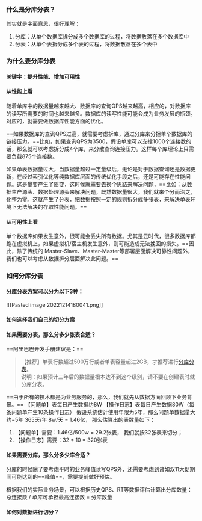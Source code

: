 ### 什么是分库分表？
其实就是字面意思，很好理解：
1. 分库：从单个数据库拆分成多个数据库的过程，将数据散落在多个数据库中
2. 分表：从单个表拆分成多个表的过程，将数据散落在多个表中

### 为什么要分库分表
#### 关键字：提升性能、增加可用性

#### 从性能上看
随着单库中的数据量越来越大、数据库的查询QPS越来越高，相应的，对数据库的读写所需要的时间也越来越多。数据库的读写性能可能会成为业务发展的瓶颈。对应的，就需要做数据库性能方面的优化。

==如果数据库的查询QPS过高，就需要考虑拆库，通过分库来分担单个数据库的链接压力。==比如，如果查询QPS为3500，假设单库可以支撑1000个连接数的话，那么就可以考虑拆分成4个库，来分散查询连接压力。这样每个库理论上只需要负载875个连接数。

如果单表数据量过大，当数据量超过一定量级后，无论是对于数据查询还是数据更新，在经过索引优化等纯数据库层面的传统优化手段之后，还是可能存在性能问题。这是量变产生了质变，这时候就需要去换个思路来解决问题，==比如：从数据生产源头、数据处理源头来解决问题，既然数据量很大，我们就来个分而治之，化整为零。这就产生了分表，把数据按照一定的规则拆分成多张表，来解决单表环境下无法解决的存取性能问题。==

#### 从可用性上看
单个数据库如果发生意外，很可能会丢失所有数据。尤其是云时代，很多数据库都跑在虚拟机上，如果虚拟机/宿主机发生意外，则可能造成无法挽回的损失。==因此，除了传统的 Master-Slave、Master-Master等部署层面解决可靠性问题外，我们也可以考虑从数据拆分层面解决此问题。==

### 如何分库分表
#### 分库分表方案可以分为以下3种：

![[Pasted image 20221214180041.png]]

#### 如何选择我们自己的切分方案
#### 如果需要分表，那么分多少张表合适？
==阿里巴巴开发手册建议是：==
> 【推荐】单表行数超过500万行或者单表容量超过2GB，才推荐进行[分库分表](https://so.csdn.net/so/search?q=%E5%88%86%E5%BA%93%E5%88%86%E8%A1%A8&spm=1001.2101.3001.7020)。  
> 说明：如果预计三年后的数据量根本达不到这个级别，请不要在创建表时就分库分表。

==由于所有的技术都是为业务服务的，那么，我们就先从数据方面回顾下业务背景。==
【问题单】表每日产生数据约8W
【操作日志】表每日产生数据80W（每条问题单产生10条操作日志）
假设系统估计使用年限为5年，那么问题单数据量大约=5年 365天/年 8w/天 = 1.46亿，
那么估算出的表数量如下：
1. 【问题单】需要：1.46亿/500w = 29.2张表， 我们就按32张表来切分；
2. 【操作日志】需要：32 * 10 = 320张表

#### 如果需要分库，那么分多少库合适？

分库的时候除了要考虑平时的业务峰值读写QPS外，还需要考虑到诸如双11大促期间可能达到的==峰值==，需要提前做好预估。

根据我们的实际业务场景，可以根据历史QPS、RT等数据评估计算出分库数量：
总连接数 / 单库可承担最高连接数  = 分库数量

#### 如何对数据进行切分？
